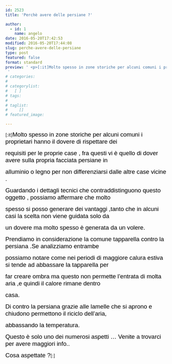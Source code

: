 ```yaml
---
id: 2523
title: 'Perchè avere delle persiane ?'

author:
  - id: 1
    name: angelo
date: 2016-05-20T17:42:53
modified: 2016-05-20T17:44:08
slug: perche-avere-delle-persiane
type: post
featured: false
format: standard
preview: ' <p>[:it]Molto spesso in zone storiche per alcuni comuni i proprietari hanno il dovere di rispettare dei requisiti per le proprie &hellip;</p>
 '
# categories: 
#    
# categorylist: 
#   [ ]
# tags: 
#   
# taglist: 
#     []
# featured_image: 

---
```


<p>[:it]<span style="font-family: 'comic sans ms', sans-serif; font-size: 14pt; color: #000000;">Molto spesso in zone storiche per alcuni comuni i proprietari hanno il dovere di rispettare dei</span></p>
<p><span style="font-family: 'comic sans ms', sans-serif; font-size: 14pt; color: #000000;">requisiti per le proprie case , fra questi vi è quello di dover avere sulla propria facciata persiane in</span></p>
<p><span style="font-family: 'comic sans ms', sans-serif; font-size: 14pt; color: #000000;">alluminio o legno per non differenziarsi dalle altre case vicine .</span></p>
<p><span style="font-family: 'comic sans ms', sans-serif; font-size: 14pt; color: #000000;">Guardando i dettagli tecnici che contraddistinguono questo oggetto , possiamo affermare che molto</span></p>
<p><span style="font-family: 'comic sans ms', sans-serif; font-size: 14pt; color: #000000;">spesso si posso generare dei vantaggi ,tanto che in alcuni casi la scelta non viene guidata solo da</span></p>
<p><span style="font-family: 'comic sans ms', sans-serif; font-size: 14pt; color: #000000;">un dovere ma molto spesso è generata da un volere.</span></p>
<p><span style="font-family: 'comic sans ms', sans-serif; font-size: 14pt; color: #000000;">Prendiamo in considerazione la comune tapparella contro la persiana .Se analizziamo entrambe</span></p>
<p><span style="font-family: 'comic sans ms', sans-serif; font-size: 14pt; color: #000000;">possiamo notare come nei periodi di maggiore calura estiva si tende ad abbassare la tapparella per</span></p>
<p><span style="font-family: 'comic sans ms', sans-serif; font-size: 14pt; color: #000000;">far creare ombra ma questo non permette l&#8217;entrata di molta aria ,e quindi il calore rimane dentro</span></p>
<p><span style="font-family: 'comic sans ms', sans-serif; font-size: 14pt; color: #000000;">casa.</span></p>
<p><span style="font-family: 'comic sans ms', sans-serif; font-size: 14pt; color: #000000;">Di contro la persiana grazie alle lamelle che si aprono e chiudono permettono il riciclo dell&#8217;aria,</span></p>
<p><span style="font-family: 'comic sans ms', sans-serif; font-size: 14pt; color: #000000;">abbassando la temperatura.</span></p>
<p><span style="font-family: 'comic sans ms', sans-serif; font-size: 14pt; color: #000000;">Questo è solo uno dei numerosi aspetti &#8230; Venite a trovarci per avere maggiori info..</span></p>
<p><span style="font-family: 'comic sans ms', sans-serif; font-size: 14pt; color: #000000;">Cosa aspettate ?</span>[:]</p>

